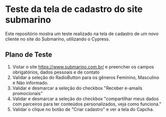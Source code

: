 # Teste da tela de cadastro do site submarino

Este repositório mostra um teste realizado na tela de cadastro de um novo cliente no site do Submarino, utilizando o Cypress.

Plano de Teste
-
1. Vistar o site https://www.submarino.com.br/ e preencher os campos obrigatórios, dados pessoais e de contato
2. Validar a seleção do RadioButton para os gêneros Feminino, Masculino e Não informado.
3. Validar e desmarcar a seleção do checkbox "Receber e-amails promocionais"
4. Validar e desmarcar a seleção do checkbox "compartilhar meus dados com parceiros para ter conteúdos personalizados, veja como funciona."
5. Validar o clique no botão de "Criar cadastro" e ver a tela do Capcha.
